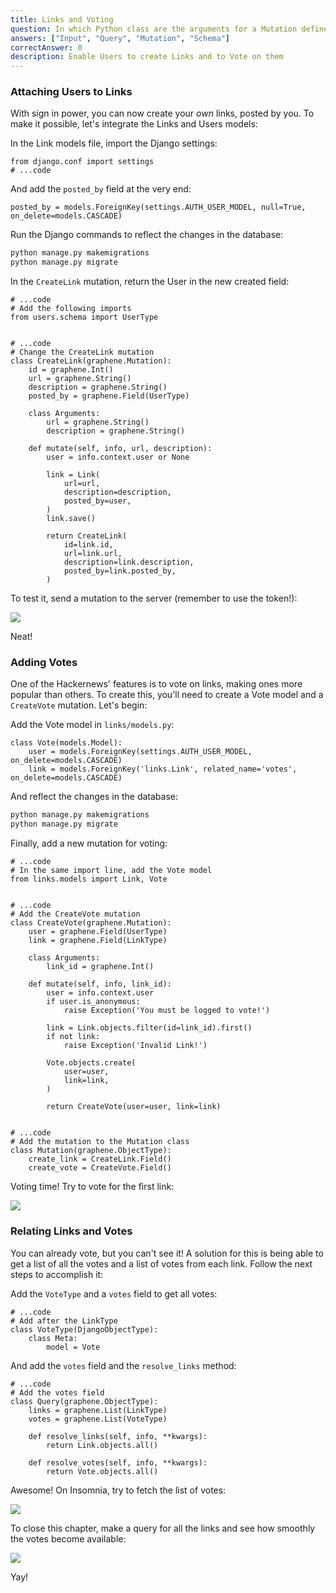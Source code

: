 ```yaml
---
title: Links and Voting
question: In which Python class are the arguments for a Mutation defined?
answers: ["Input", "Query", "Mutation", "Schema"]
correctAnswer: 0
description: Enable Users to create Links and to Vote on them
---
```


### Attaching Users to Links
With sign in power, you can now create your *own* links, posted by you. To make it possible, let's integrate the Links and Users models:

<Instruction>

In the Link models file, import the Django settings:

```python(path=".../graphql-python/hackernews/links/models.py")
from django.conf import settings
# ...code
```

</Instruction>

<Instruction>

And add the `posted_by` field at the very end:

```python(path=".../graphql-python/hackernews/links/models.py")
posted_by = models.ForeignKey(settings.AUTH_USER_MODEL, null=True, on_delete=models.CASCADE)
```

</Instruction>

<Instruction>

Run the Django commands to reflect the changes in the database:

```bash
python manage.py makemigrations
python manage.py migrate
```

</Instruction>

<Instruction>

In the `CreateLink` mutation, return the User in the new created field:

```python(path=".../graphql-python/hackernews/links/schema.py")
# ...code
# Add the following imports
from users.schema import UserType


# ...code
# Change the CreateLink mutation
class CreateLink(graphene.Mutation):
    id = graphene.Int()
    url = graphene.String()
    description = graphene.String()
    posted_by = graphene.Field(UserType)

    class Arguments:
        url = graphene.String()
        description = graphene.String()

    def mutate(self, info, url, description):
        user = info.context.user or None

        link = Link(
            url=url,
            description=description,
            posted_by=user,
        )
        link.save()

        return CreateLink(
            id=link.id,
            url=link.url,
            description=link.description,
            posted_by=link.posted_by,
        )
```

</Instruction>

To test it, send a mutation to the server (remember to use the token!):

![](https://i.imgur.com/XBsEwK8.png)

Neat!

### Adding Votes
One of the Hackernews' features is to vote on links, making ones more popular than others. To create this, you'll need to create a Vote model and a `CreateVote` mutation. Let's begin:

<Instruction>

Add the Vote model in `links/models.py`:

```python(path=".../graphql-python/hackernews/links/models.py")
class Vote(models.Model):
    user = models.ForeignKey(settings.AUTH_USER_MODEL, on_delete=models.CASCADE)
    link = models.ForeignKey('links.Link', related_name='votes', on_delete=models.CASCADE)
```

</Instruction>

<Instruction>

And reflect the changes in the database:

```bash
python manage.py makemigrations
python manage.py migrate
```

</Instruction>

<Instruction>

Finally, add a new mutation for voting:

```python(path=".../graphql-python/hackernews/links/schema.py")
# ...code
# In the same import line, add the Vote model
from links.models import Link, Vote


# ...code
# Add the CreateVote mutation
class CreateVote(graphene.Mutation):
    user = graphene.Field(UserType)
    link = graphene.Field(LinkType)

    class Arguments:
        link_id = graphene.Int()

    def mutate(self, info, link_id):
        user = info.context.user
        if user.is_anonymous:
            raise Exception('You must be logged to vote!')

        link = Link.objects.filter(id=link_id).first()
        if not link:
            raise Exception('Invalid Link!')

        Vote.objects.create(
            user=user,
            link=link,
        )

        return CreateVote(user=user, link=link)


# ...code
# Add the mutation to the Mutation class
class Mutation(graphene.ObjectType):
    create_link = CreateLink.Field()
    create_vote = CreateVote.Field()
```

</Instruction>

Voting time! Try to vote for the first link:

![](https://i.imgur.com/5NUS0fu.png)

### Relating Links and Votes
You can already vote, but you can't see it! A solution for this is being able to get a list of all the votes and a list of votes from each link. Follow the next steps to accomplish it:

<Instruction>

Add the `VoteType` and a `votes` field to get all votes:

```python(path=".../graphql-python/hackernews/links/schema.py")
# ...code
# Add after the LinkType
class VoteType(DjangoObjectType):
    class Meta:
        model = Vote
```

</Instruction>

<Instruction>

And add the `votes` field and the `resolve_links` method:

```python(path=".../graphql-python/hackernews/links/schema.py")
# ...code
# Add the votes field
class Query(graphene.ObjectType):
    links = graphene.List(LinkType)
    votes = graphene.List(VoteType)

    def resolve_links(self, info, **kwargs):
        return Link.objects.all()

    def resolve_votes(self, info, **kwargs):
        return Vote.objects.all()
```

</Instruction>

Awesome! On Insomnia, try to fetch the list of votes:

![](https://i.imgur.com/LJ0CMn6.png)

To close this chapter, make a query for all the links and see how smoothly the votes become available:

![](https://i.imgur.com/jAlDphd.png)

Yay!
